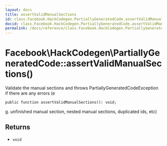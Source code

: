 ```yaml
---
layout: docs
title: assertValidManualSections
id: class.Facebook.HackCodegen.PartiallyGeneratedCode.assertValidManualSections
docid: class.Facebook.HackCodegen.PartiallyGeneratedCode.assertValidManualSections
permalink: /docs/reference/class.Facebook.HackCodegen.PartiallyGeneratedCode.assertValidManualSections/
---
```

# Facebook\\HackCodegen\\PartiallyGeneratedCode::assertValidManualSections()




Validate the manual sections and throws PartiallyGeneratedCodeException
if there are any errors (e




``` Hack
public function assertValidManualSections(): void;
```




g. unfinished manual section, nested
manual sections, duplicated ids, etc)




## Returns




- ` void `